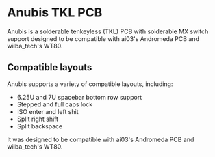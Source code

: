 # Anubis TKL PCB

Anubis is a solderable tenkeyless (TKL) PCB with solderable MX switch support designed to be compatible with ai03's Andromeda PCB and wilba_tech's WT80.

## Compatible layouts 

Anubis supports a variety of compatible layouts, including:

- 6.25U and 7U spacebar bottom row support
- Stepped and full caps lock
- ISO enter and left shit
- Split right shift
- Split backspace

It was designed to be compatible with ai03's Andromeda PCB and wilba_tech's WT80.
